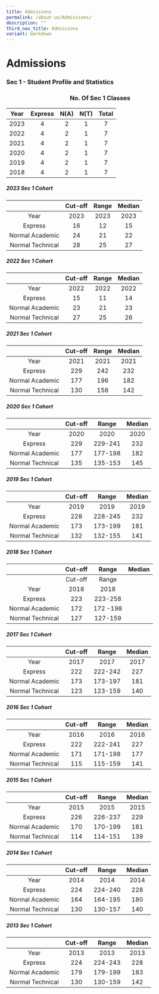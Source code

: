 ```yaml
---
title: Admissions
permalink: /about-us/Admissions/
description: ""
third_nav_title: Admissions
variant: markdown
---
```

# Admissions

### Sec 1 - Student Profile and Statistics

### <center>No. Of Sec 1 Classes</center>

| Year | Express | N(A) | N(T) | Total |
|:----:|:-------:|:----:|:----:|:-----:|
| 2023 |    4    |   2  |   1  |    7  |
| 2022 |    4    |   2  |   1  |    7  |
| 2021 |    4    |   2  |   1  |    7  |
| 2020 |    4    |   2  |  1   |   7   |
| 2019 |    4    |   2  |  1   |   7   |
| 2018 |    4    |   2  |   1  |   7   |

##### 2023 Sec 1 Cohort

|                  | Cut-off | Range | Median |
|:----------------:|:-------:|:-----:|:------:|
|       Year       |   2023  |  2023 |  2023  |
|      Express     |    16   |   12  |   15   |
|  Normal Academic |    24   |   21  |   22   |
| Normal Technical |    28   |   25  |   27   |

##### 2022 Sec 1 Cohort

|                  | Cut-off | Range | Median |
|:----------------:|:-------:|:-----:|:------:|
|       Year       |   2022  |  2022 |  2022  |
|      Express     |    15   |   11  |   14   |
|  Normal Academic |    23   |   21  |   23   |
| Normal Technical |    27   |   25  |   26   |

##### 2021 Sec 1 Cohort

|                  | Cut-off | Range | Median |
|:----------------:|:-------:|:-----:|:------:|
|       Year       |   2021  |  2021 |  2021  |
|      Express     |   229   |  242  |   232  |
|  Normal Academic |   177   |  196  |   182  |
| Normal Technical |   130   |  158  |   142  |

##### 2020 Sec 1 Cohort

|                  | Cut-off |  Range  | Median |
|:----------------:|:-------:|:-------:|:------:|
|       Year       |   2020  |   2020  |  2020  |
|      Express     |   229   | 229-241 |   232  |
|  Normal Academic |   177   | 177-198 |   182  |
| Normal Technical |   135   | 135-153 |   145  |

##### 2019 Sec 1 Cohort

|                  | Cut-off |  Range  | Median |
|:----------------:|:-------:|:-------:|:------:|
|       Year       |   2019  |   2019  |  2019  |
|      Express     |   228   | 228-245 |   232  |
|  Normal Academic |   173   | 173-199 |   181  |
| Normal Technical |   132   | 132-155 |   141  |

##### 2018 Sec 1 Cohort

|                  | Cut-off |   Range  | Median |
|:----------------:|:-------:|:--------:|:------:|
|                  | Cut-off |   Range  |        |
|       Year       |   2018  |   2018   |        |
|      Express     |   223   |  223-258 |        |
|  Normal Academic |   172   | 172 -198 |        |
| Normal Technical |   127   |  127-159 |        |

##### 2017 Sec 1 Cohort

|                  | Cut-off |  Range  | Median |
|:----------------:|:-------:|:-------:|:------:|
|       Year       |   2017  |   2017  |  2017  |
|      Express     |   222   | 222-242 |   227  |
|  Normal Academic |   173   | 173-197 |   181  |
| Normal Technical |   123   | 123-159 |   140  |

##### 2016 Sec 1 Cohort

|                  | Cut-off |  Range  | Median |
|:----------------:|:-------:|:-------:|:------:|
|       Year       |   2016  |   2016  |  2016  |
|      Express     |   222   | 222-241 |   227  |
|  Normal Academic |   171   | 171-198 |   177  |
| Normal Technical |   115   | 115-159 |   141  |

##### 2015 Sec 1 Cohort

|                  | Cut-off |   Range  | Median |
|:----------------:|:-------:|:--------:|:------:|
|       Year       |   2015  |   2015   |  2015  |
|      Express     |   226   |  226-237 |   229  |
|  Normal Academic |   170   | 170-199  |   181  |
| Normal Technical |   114   |  114-151 |   139  |


##### 2014 Sec 1 Cohort

|                  | Cut-off |   Range  | Median |
|:----------------:|:-------:|:--------:|:------:|
|       Year       |   2014  |   2014   |  2014  |
|      Express     |   224   | 224-240  |   228  |
|  Normal Academic |   164   |  164-195 |   180  |
| Normal Technical |   130   |  130-157 |   140  |


##### 2013 Sec 1 Cohort

|                  | Cut-off |  Range  | Median |
|:----------------:|:-------:|:-------:|:------:|
|       Year       |   2013  |   2013  |  2013  |
|      Express     |   224   | 224-243 |   228  |
|  Normal Academic |   179   | 179-199 |   183  |
| Normal Technical |   130   | 130-159 |  142   |